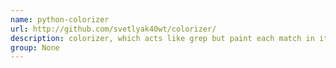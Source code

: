 ```yaml
---
name: python-colorizer
url: http://github.com/svetlyak40wt/colorizer/
description: colorizer, which acts like grep but paint each match in it's own color. URL : http://github.com/svetlyak40wt/colorizer/ Groups : None
group: None
---
```

